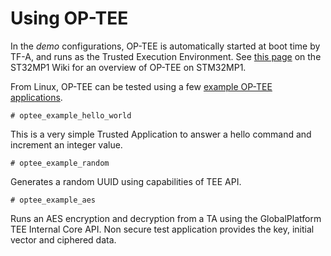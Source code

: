# Using OP-TEE

In the *demo* configurations, OP-TEE is automatically started at boot
time by TF-A, and runs as the Trusted Execution Environment. See [this
page](https://wiki.st.com/stm32mpu/wiki/OP-TEE_overview) on the
ST32MP1 Wiki for an overview of OP-TEE on STM32MP1.

From Linux, OP-TEE can be tested using a few [example OP-TEE
applications](https://optee.readthedocs.io/en/latest/building/gits/optee_examples/optee_examples.html).

```
# optee_example_hello_world
```

This is a very simple Trusted Application to answer a hello command
and increment an integer value.

```
# optee_example_random
```

Generates a random UUID using capabilities of TEE API.

```
# optee_example_aes
```

Runs an AES encryption and decryption from a TA using the
GlobalPlatform TEE Internal Core API. Non secure test application
provides the key, initial vector and ciphered data.
